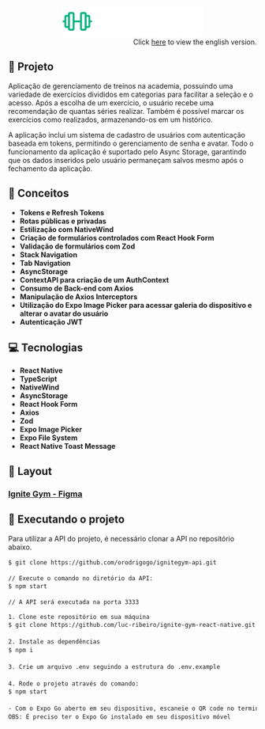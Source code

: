 <div align="center">
  <img height="60" src="./src/assets/logo.svg"  />
</div>

<div align="right">
  Click <a href="https://github.com/luc-ribeiro/ignite-gym-react-native/blob/main/README.md">here</a> to view the english version.
</div>

## 📄 Projeto
Aplicação de gerenciamento de treinos na academia, possuindo uma variedade de exercícios divididos em categorias para facilitar a seleção e o acesso. 
Após a escolha de um exercício, o usuário recebe uma recomendação de quantas séries realizar. 
Também é possível marcar os exercícios como realizados, armazenando-os em um histórico.

A aplicação inclui um sistema de cadastro de usuários com autenticação baseada em tokens, permitindo o gerenciamento de senha e avatar. 
Todo o funcionamento da aplicação é suportado pelo Async Storage, garantindo que os dados inseridos pelo usuário permaneçam salvos mesmo após o fechamento da aplicação.

## 📝 Conceitos

- **Tokens e Refresh Tokens**
- **Rotas públicas e privadas**
- **Estilização com NativeWind**
- **Criação de formulários controlados com React Hook Form**
- **Validação de formulários com Zod**
- **Stack Navigation**
- **Tab Navigation**
- **AsyncStorage**
- **ContextAPI para criação de um AuthContext**
- **Consumo de Back-end com Axios**
- **Manipulação de Axios Interceptors**
- **Utilização do Expo Image Picker para acessar galeria do dispositivo e alterar o avatar do usuário**
- **Autenticação JWT**

## 💻 Tecnologias

- **React Native**
- **TypeScript**
- **NativeWind**
- **AsyncStorage**
- **React Hook Form**
- **Axios**
- **Zod**
- **Expo Image Picker**
- **Expo File System**
- **React Native Toast Message**

## 🔖 Layout
### [Ignite Gym - Figma](https://www.figma.com/file/op1o9A7xHpITbmVvnTTDVu/Ignite-Gym?type=design&node-id=47-273&mode=design)

## 🚀 Executando o projeto

Para utilizar a API do projeto, é necessário clonar a API no repositório abaixo.
```
$ git clone https://github.com/orodrigogo/ignitegym-api.git

// Execute o comando no diretório da API:
$ npm start

// A API será executada na porta 3333
```

```bash
1. Clone este repositório em sua máquina
$ git clone https://github.com/luc-ribeiro/ignite-gym-react-native.git

2. Instale as dependências
$ npm i

3. Crie um arquivo .env seguindo a estrutura do .env.example

4. Rode o projeto através do comando:
$ npm start

- Com o Expo Go aberto em seu dispositivo, escaneie o QR code no terminal
OBS: É preciso ter o Expo Go instalado em seu dispositivo móvel
